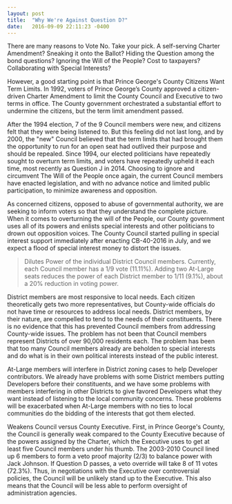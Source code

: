```yaml
---
layout: post
title:  "Why We're Against Question D?"
date:   2016-09-09 22:11:23 -0400
---
```

There are many reasons to Vote No. Take your pick. A self-serving Charter Amendment? Sneaking it onto the Ballot? Hiding the Question among the bond questions? Ignoring the Will of the People? Cost to taxpayers? Collaborating with Special Interests?

However, a good starting point is that Prince George's County Citizens Want Term Limits. In 1992, voters of Prince George’s County approved a citizen-driven Charter Amendment to limit the County Council and Executive to two terms in office. The County government orchestrated a substantial effort to undermine the citizens, but the term limit amendment passed.

After the 1994 election, 7 of the 9 Council members were new, and citizens felt that they were being listened to. But this feeling did not last long, and by 2000, the "new" Council believed that the term limits that had brought them the opportunity to run for an open seat had outlived their purpose and should be repealed. Since 1994, our elected politicians have repeatedly sought to overturn term limits, and voters have repeatedly upheld it each time, most recently as Question J in 2014.
Choosing to ignore and circumvent The Will of the People once again, the current Council members have enacted legislation, and with no advance notice and limited public participation, to minimize awareness and opposition.

As concerned citizens, opposed to abuse of governmental authority, we are seeking to inform voters so that they understand the complete picture. When it comes to overturning the will of the People, our County government uses all of its powers and enlists special interests and other politicians to drown out opposition voices. The County Council started pulling in special interest support immediately after enacting CB-40-2016 in July, and we expect a flood of special interest money to distort the issues.


<blockquote><p>Dilutes Power of the individual District Council members. Currently, each Council member has a 1/9 vote (11.11%). Adding two At-Large seats reduces the power of each District member to 1/11 (9.1%), about a 20% reduction in voting power.</p></blockquote>

District members are most responsive to local needs. Each citizen theoretically gets two more representatives, but County-wide officials do not have time or resources to address local needs. District members, by their nature, are compelled to tend to the needs of their constituents. There is no evidence that this has prevented Council members from addressing County-wide issues. The problem has not been that Council members represent Districts of over 90,000 residents each. The problem has been that too many Council members already are beholden to special interests and do what is in their own political interests instead of the public interest.

At-Large members will interfere in District zoning cases to help Developer contributors. We already have problems with some District members putting Developers before their constituents, and we have some problems with members interfering in other Districts to give favored Developers what they want instead of listening to the local community concerns. These problems will be exacerbated when At-Large members with no ties to local communities do the bidding of the interests that got them elected.

Weakens Council versus County Executive. First, in Prince George's County, the Council is generally weak compared to the County Executive because of the powers assigned by the Charter, which the Executive uses to get at least five Council members under his thumb. The 2003-2010 Council lined up 6 members to form a veto proof majority (2/3) to balance power with Jack Johnson. If Question D passes, a veto override will take 8 of 11 votes (72.3%). Thus, in negotiations with the Executive over controversial policies, the Council will be unlikely stand up to the Executive. This also means that the Council will be less able to perform oversight of administration agencies.
